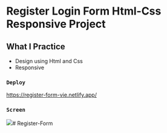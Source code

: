 # Register Login Form Html-Css Responsive Project

## What I Practice
- Design using Html and Css
- Responsive

### `Deploy`

https://register-form-vie.netlify.app/

### `Screen`
![](Register-Form.gif)# Register-Form
